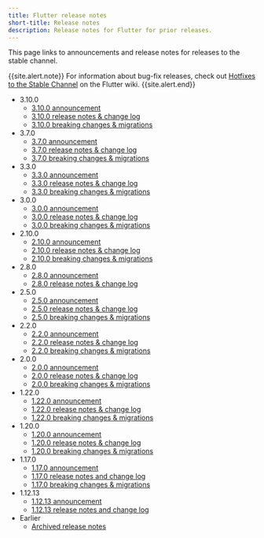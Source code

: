 ```yaml
---
title: Flutter release notes
short-title: Release notes
description: Release notes for Flutter for prior releases.
---
```


This page links to announcements and release notes for
releases to the stable channel.

{{site.alert.note}}
  For information about bug-fix releases, check out
  [Hotfixes to the Stable Channel][] on the Flutter wiki.
{{site.alert.end}}

* 3.10.0
  * [3.10.0 announcement][]
  * [3.10.0 release notes & change log][]
  * [3.10.0 breaking changes & migrations][]
* 3.7.0
  * [3.7.0 announcement][]
  * [3.7.0 release notes & change log][]
  * [3.7.0 breaking changes & migrations][]
* 3.3.0
  * [3.3.0 announcement][]
  * [3.3.0 release notes & change log][]
  * [3.3.0 breaking changes & migrations][]
* 3.0.0
  * [3.0.0 announcement][]
  * [3.0.0 release notes & change log][]
  * [3.0.0 breaking changes & migrations][]
* 2.10.0
  * [2.10.0 announcement][]
  * [2.10.0 release notes & change log][]
  * [2.10.0 breaking changes & migrations][]
* 2.8.0
  * [2.8.0 announcement][]
  * [2.8.0 release notes & change log][]
* 2.5.0
  * [2.5.0 announcement][]
  * [2.5.0 release notes & change log][]
  * [2.5.0 breaking changes & migrations][]
* 2.2.0
  * [2.2.0 announcement][]
  * [2.2.0 release notes & change log][]
  * [2.2.0 breaking changes & migrations][]
* 2.0.0
  * [2.0.0 announcement][]
  * [2.0.0 release notes & change log][]
  * [2.0.0 breaking changes & migrations][]
* 1.22.0
  * [1.22.0 announcement][]
  * [1.22.0 release notes & change log][]
  * [1.22.0 breaking changes & migrations][]
* 1.20.0
  * [1.20.0 announcement][]
  * [1.20.0 release notes & change log][]
  * [1.20.0 breaking changes & migrations][]
* 1.17.0
  * [1.17.0 announcement][]
  * [1.17.0 release notes and change log][]
  * [1.17.0 breaking changes & migrations][]
* 1.12.13
  * [1.12.13 announcement][]
  * [1.12.13 release notes and change log][]
* Earlier
  * [Archived release notes][]

[3.10.0 announcement]: {{site.flutter-medium}}/whats-new-in-flutter-3-10-b21db2c38c73
[3.10.0 release notes & change log]: {{site.url}}/release/release-notes/release-notes-3.10.0
[3.10.0 breaking changes & migrations]: {{site.url}}/release/breaking-changes#released-in-flutter-310
[3.7.0 announcement]: {{site.flutter-medium}}/whats-new-in-flutter-3-7-38cbea71133c
[3.7.0 release notes & change log]: {{site.url}}/release/release-notes/release-notes-3.7.0
[3.7.0 breaking changes & migrations]: {{site.url}}/release/breaking-changes#released-in-flutter-37
[3.3.0 announcement]: {{site.flutter-medium}}/announcing-flutter-3-3-at-flutter-vikings-6f213e068793
[3.3.0 release notes & change log]: {{site.url}}/release/release-notes/release-notes-3.3.0
[3.3.0 breaking changes & migrations]: {{site.url}}/release/breaking-changes#released-in-flutter-33
[3.0.0 announcement]: {{site.flutter-medium}}/whats-new-in-flutter-3-8c74a5bc32d0
[3.0.0 release notes & change log]: {{site.url}}/release/release-notes/release-notes-3.0.0
[3.0.0 breaking changes & migrations]: {{site.url}}/release/breaking-changes#released-in-flutter-3
[2.10.0 announcement]: {{site.flutter-medium}}/whats-new-in-flutter-2-10-5aafb0314b12
[2.10.0 release notes & change log]: {{site.url}}/release/release-notes/release-notes-2.10.0
[2.10.0 breaking changes & migrations]: {{site.url}}/release/breaking-changes#released-in-flutter-210
[2.8.0 announcement]: {{site.flutter-medium}}/whats-new-in-flutter-2-8-d085b763d181
[2.8.0 release notes & change log]: {{site.url}}/release/release-notes/release-notes-2.8.0
[2.5.0 announcement]: {{site.flutter-medium}}/whats-new-in-flutter-2-5-6f080c3f3dc
[2.5.0 release notes & change log]: {{site.url}}/release/release-notes/release-notes-2.5.0
[2.5.0 breaking changes & migrations]: {{site.url}}/release/breaking-changes#released-in-flutter-25
[2.2.0 announcement]: {{site.flutter-medium}}/whats-new-in-flutter-2-2-fd00c65e2039
[2.2.0 release notes & change log]: {{site.url}}/release/release-notes/release-notes-2.2.0
[2.2.0 breaking changes & migrations]: {{site.url}}/release/breaking-changes#released-in-flutter-22
[2.0.0 announcement]: {{site.flutter-medium}}/whats-new-in-flutter-2-0-fe8e95ecc65
[2.0.0 release notes & change log]: {{site.url}}/release/release-notes/release-notes-2.0.0
[2.0.0 breaking changes & migrations]: {{site.url}}/release/breaking-changes#released-in-flutter-2
[1.22.0 announcement]: {{site.flutter-medium}}/announcing-flutter-1-22-stable-44f146009e5f
[1.22.0 release notes & change log]: {{site.url}}/release/release-notes/release-notes-1.22.0
[1.22.0 breaking changes & migrations]: {{site.url}}/release/breaking-changes#released-in-flutter-122
[1.20.0 announcement]: {{site.flutter-medium}}/announcing-flutter-1-20-2aaf68c89c75
[1.20.0 release notes & change log]: {{site.url}}/release/release-notes/release-notes-1.20.0
[1.20.0 breaking changes & migrations]: {{site.url}}/release/breaking-changes#released-in-flutter-120
[1.17.0 announcement]: {{site.flutter-medium}}/announcing-flutter-1-17-4182d8af7f8e
[1.17.0 release notes and change log]: {{site.url}}/release/release-notes/release-notes-1.17.0
[1.17.0 breaking changes & migrations]: {{site.url}}/release/breaking-changes#released-in-flutter-117
[1.12.13 announcement]: {{site.flutter-medium}}/announcing-flutter-1-12-what-a-year-22c256ba525d
[1.12.13 release notes and change log]: {{site.url}}/release/release-notes/release-notes-1.12.13
[Archived release notes]: {{site.url}}/release/release-notes/release-notes-archive
[Hotfixes to the Stable Channel]: {{site.repo.flutter}}/wiki/Hotfixes-to-the-Stable-Channel
